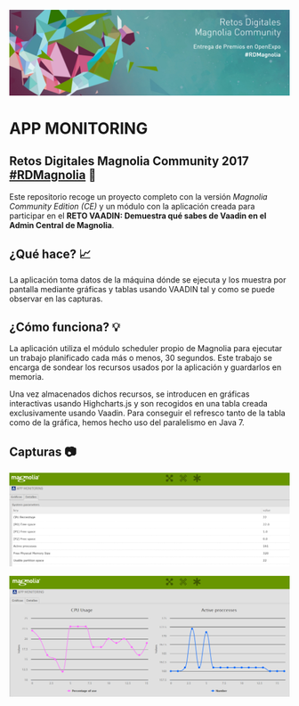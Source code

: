![magnolia-logo](https://raw.githubusercontent.com/DavidCaviedes/openexpo-app-monitoring/master/openexpo-app-monitoring/src/main/resources/img/header.png)

# APP MONITORING

## Retos Digitales Magnolia Community 2017 [#RDMagnolia](https://www.magnolia-cms.com/about/news-events/events/rd-desarrolladores-2017.html) :rocket:

Este repositorio recoge un proyecto completo con la versión _Magnolia Community Edition (CE)_ y un módulo con la aplicación creada para participar en el **RETO VAADIN: Demuestra qué sabes de Vaadin en el Admin Central de Magnolia**.

## ¿Qué hace? :chart_with_upwards_trend:

La aplicación toma datos de la máquina dónde se ejecuta y los muestra por pantalla mediante gráficas y tablas usando VAADIN tal y como se puede observar en las capturas.

## ¿Cómo funciona? :bulb:

La aplicación utiliza el módulo scheduler propio de Magnolia para ejecutar un trabajo planificado cada más o menos, 30 segundos. Este trabajo se encarga de sondear los recursos usados por la aplicación y guardarlos en memoria.

Una vez almacenados dichos recursos, se introducen en gráficas interactivas usando Highcharts.js y son recogidos en una tabla creada exclusivamente usando Vaadin. Para conseguir el refresco tanto de la tabla como de la gráfica, hemos hecho uso del paralelismo en Java 7.

## Capturas :camera:

![Tabla](https://raw.githubusercontent.com/DavidCaviedes/openexpo-app-monitoring/master/openexpo-app-monitoring/src/main/resources/img/details.png)

![Grafica](https://raw.githubusercontent.com/DavidCaviedes/openexpo-app-monitoring/master/openexpo-app-monitoring/src/main/resources/img/graph.png)
